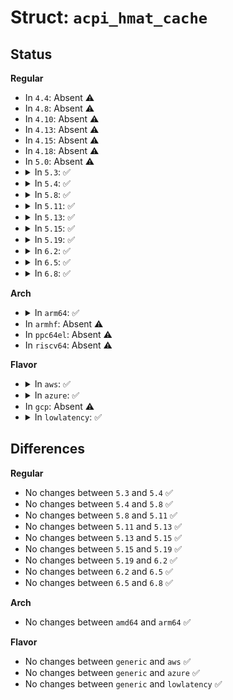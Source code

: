 # Struct: <code>acpi_hmat_cache</code>

## Status
<b>Regular</b>
<ul>
<li>
In <code>4.4</code>: Absent ⚠️
</li>
<li>
In <code>4.8</code>: Absent ⚠️
</li>
<li>
In <code>4.10</code>: Absent ⚠️
</li>
<li>
In <code>4.13</code>: Absent ⚠️
</li>
<li>
In <code>4.15</code>: Absent ⚠️
</li>
<li>
In <code>4.18</code>: Absent ⚠️
</li>
<li>
In <code>5.0</code>: Absent ⚠️
</li>
<li>
<details>
<summary>In <code>5.3</code>: ✅</summary>

```c
struct acpi_hmat_cache {
    struct acpi_hmat_structure header;
    u32 memory_PD;
    u32 reserved1;
    u64 cache_size;
    u32 cache_attributes;
    u16 reserved2;
    u16 number_of_SMBIOShandles;
};
```
</details>
</li>
<li>
<details>
<summary>In <code>5.4</code>: ✅</summary>

```c
struct acpi_hmat_cache {
    struct acpi_hmat_structure header;
    u32 memory_PD;
    u32 reserved1;
    u64 cache_size;
    u32 cache_attributes;
    u16 reserved2;
    u16 number_of_SMBIOShandles;
};
```
</details>
</li>
<li>
<details>
<summary>In <code>5.8</code>: ✅</summary>

```c
struct acpi_hmat_cache {
    struct acpi_hmat_structure header;
    u32 memory_PD;
    u32 reserved1;
    u64 cache_size;
    u32 cache_attributes;
    u16 reserved2;
    u16 number_of_SMBIOShandles;
};
```
</details>
</li>
<li>
<details>
<summary>In <code>5.11</code>: ✅</summary>

```c
struct acpi_hmat_cache {
    struct acpi_hmat_structure header;
    u32 memory_PD;
    u32 reserved1;
    u64 cache_size;
    u32 cache_attributes;
    u16 reserved2;
    u16 number_of_SMBIOShandles;
};
```
</details>
</li>
<li>
<details>
<summary>In <code>5.13</code>: ✅</summary>

```c
struct acpi_hmat_cache {
    struct acpi_hmat_structure header;
    u32 memory_PD;
    u32 reserved1;
    u64 cache_size;
    u32 cache_attributes;
    u16 reserved2;
    u16 number_of_SMBIOShandles;
};
```
</details>
</li>
<li>
<details>
<summary>In <code>5.15</code>: ✅</summary>

```c
struct acpi_hmat_cache {
    struct acpi_hmat_structure header;
    u32 memory_PD;
    u32 reserved1;
    u64 cache_size;
    u32 cache_attributes;
    u16 reserved2;
    u16 number_of_SMBIOShandles;
};
```
</details>
</li>
<li>
<details>
<summary>In <code>5.19</code>: ✅</summary>

```c
struct acpi_hmat_cache {
    struct acpi_hmat_structure header;
    u32 memory_PD;
    u32 reserved1;
    u64 cache_size;
    u32 cache_attributes;
    u16 reserved2;
    u16 number_of_SMBIOShandles;
};
```
</details>
</li>
<li>
<details>
<summary>In <code>6.2</code>: ✅</summary>

```c
struct acpi_hmat_cache {
    struct acpi_hmat_structure header;
    u32 memory_PD;
    u32 reserved1;
    u64 cache_size;
    u32 cache_attributes;
    u16 reserved2;
    u16 number_of_SMBIOShandles;
};
```
</details>
</li>
<li>
<details>
<summary>In <code>6.5</code>: ✅</summary>

```c
struct acpi_hmat_cache {
    struct acpi_hmat_structure header;
    u32 memory_PD;
    u32 reserved1;
    u64 cache_size;
    u32 cache_attributes;
    u16 reserved2;
    u16 number_of_SMBIOShandles;
};
```
</details>
</li>
<li>
<details>
<summary>In <code>6.8</code>: ✅</summary>

```c
struct acpi_hmat_cache {
    struct acpi_hmat_structure header;
    u32 memory_PD;
    u32 reserved1;
    u64 cache_size;
    u32 cache_attributes;
    u16 reserved2;
    u16 number_of_SMBIOShandles;
};
```
</details>
</li>
</ul>
<b>Arch</b>
<ul>
<li>
<details>
<summary>In <code>arm64</code>: ✅</summary>

```c
struct acpi_hmat_cache {
    struct acpi_hmat_structure header;
    u32 memory_PD;
    u32 reserved1;
    u64 cache_size;
    u32 cache_attributes;
    u16 reserved2;
    u16 number_of_SMBIOShandles;
};
```
</details>
</li>
<li>
In <code>armhf</code>: Absent ⚠️
</li>
<li>
In <code>ppc64el</code>: Absent ⚠️
</li>
<li>
In <code>riscv64</code>: Absent ⚠️
</li>
</ul>
<b>Flavor</b>
<ul>
<li>
<details>
<summary>In <code>aws</code>: ✅</summary>

```c
struct acpi_hmat_cache {
    struct acpi_hmat_structure header;
    u32 memory_PD;
    u32 reserved1;
    u64 cache_size;
    u32 cache_attributes;
    u16 reserved2;
    u16 number_of_SMBIOShandles;
};
```
</details>
</li>
<li>
<details>
<summary>In <code>azure</code>: ✅</summary>

```c
struct acpi_hmat_cache {
    struct acpi_hmat_structure header;
    u32 memory_PD;
    u32 reserved1;
    u64 cache_size;
    u32 cache_attributes;
    u16 reserved2;
    u16 number_of_SMBIOShandles;
};
```
</details>
</li>
<li>
In <code>gcp</code>: Absent ⚠️
</li>
<li>
<details>
<summary>In <code>lowlatency</code>: ✅</summary>

```c
struct acpi_hmat_cache {
    struct acpi_hmat_structure header;
    u32 memory_PD;
    u32 reserved1;
    u64 cache_size;
    u32 cache_attributes;
    u16 reserved2;
    u16 number_of_SMBIOShandles;
};
```
</details>
</li>
</ul>

## Differences
<b>Regular</b>
<ul>
<li>
No changes between <code>5.3</code> and <code>5.4</code> ✅
</li>
<li>
No changes between <code>5.4</code> and <code>5.8</code> ✅
</li>
<li>
No changes between <code>5.8</code> and <code>5.11</code> ✅
</li>
<li>
No changes between <code>5.11</code> and <code>5.13</code> ✅
</li>
<li>
No changes between <code>5.13</code> and <code>5.15</code> ✅
</li>
<li>
No changes between <code>5.15</code> and <code>5.19</code> ✅
</li>
<li>
No changes between <code>5.19</code> and <code>6.2</code> ✅
</li>
<li>
No changes between <code>6.2</code> and <code>6.5</code> ✅
</li>
<li>
No changes between <code>6.5</code> and <code>6.8</code> ✅
</li>
</ul>
<b>Arch</b>
<ul>
<li>
No changes between <code>amd64</code> and <code>arm64</code> ✅
</li>
</ul>
<b>Flavor</b>
<ul>
<li>
No changes between <code>generic</code> and <code>aws</code> ✅
</li>
<li>
No changes between <code>generic</code> and <code>azure</code> ✅
</li>
<li>
No changes between <code>generic</code> and <code>lowlatency</code> ✅
</li>
</ul>
